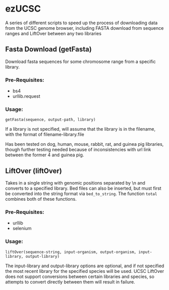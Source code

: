 # ezUCSC
A series of different scripts to speed up the process of downloading data from the UCSC genome browser, including FASTA download from sequence ranges and LiftOver between any two libraries

## Fasta Download (getFasta)
Download fasta sequences for some chromosome range from a specific library.

### Pre-Requisites:
* bs4
* urllib.request

### Usage:
`getFasta(sequence, output-path, library)`

If a library is not specified, will assume that the library is in the filename, with the format of filename-library.file

Has been tested on dog, human, mouse, rabbit, rat, and guinea pig libraries, though further testing needed because of inconsistencies with url link between the former 4 and guinea pig.

## LiftOver (liftOver)
Takes in a single string with genomic positions separated by \n and converts to a specified library. Bed files can also be inserted, but must first be converted into the string format via `bed_to_string`. The function `total` combines both of these functions. 

### Pre-Requisites:
* urllib
* selenium

### Usage:
`liftOver(sequence-string, input-organism, output-organism, input-library, output-library)`

The input-library and output-library options are optional, and if not specified the most recent library for the specified species will be used. UCSC LiftOver does not support conversions between certain libraries and species, so attempts to convert directly between them will result in failure. 
